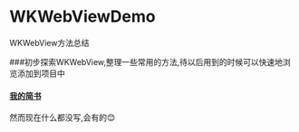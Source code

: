 # WKWebViewDemo
WKWebView方法总结

###初步探索WKWebView,整理一些常用的方法,待以后用到的时候可以快速地浏览添加到项目中

<a href="http://www.jianshu.com/users/eca0c636066c/timeline"><h4>我的简书</h4></a>
<p>然而现在什么都没写,会有的😊</p>
